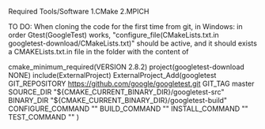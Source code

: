Required Tools/Software
1.CMake
2.MPICH


TO DO:
When cloning the code for the first time from git, 
in Windows:
in order Gtest(GoogleTest) works, "configure_file(CMakeLists.txt.in googletest-download/CMakeLists.txt)" should be active,
and it should exists a CMAKELists.txt.in file in the folder with the content of 

cmake_minimum_required(VERSION 2.8.2)
project(googletest-download NONE)
include(ExternalProject)
ExternalProject_Add(googletest
  GIT_REPOSITORY    https://github.com/google/googletest.git
  GIT_TAG           master
  SOURCE_DIR        "${CMAKE_CURRENT_BINARY_DIR}/googletest-src"
  BINARY_DIR        "${CMAKE_CURRENT_BINARY_DIR}/googletest-build"
  CONFIGURE_COMMAND ""
  BUILD_COMMAND     ""
  INSTALL_COMMAND   ""
  TEST_COMMAND      ""
)
